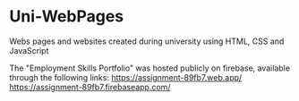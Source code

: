 # Uni-WebPages
Webs pages and websites created during university using HTML, CSS and JavaScript 


The "Employment Skills Portfolio" was hosted publicly on firebase, available through the following links:
    https://assignment-89fb7.web.app/
    https://assignment-89fb7.firebaseapp.com/
